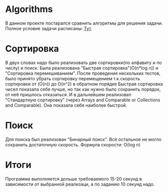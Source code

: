 # Algorithms
В данном проекте постарался сравнить алгоритмы для решения задачи.
Полное условие задачи расписаны: <a href="https://github.com/artem54325/Test3">Тут</a>.

# Сортировка
В двух словах надо было реализовать две сортировки(по алфавиту и по числу) и поиск.
Была реализована "Быстрая сортировка"(O(n*log n)) и "Сортировка перемешиванием".
После проведения нескольких тестов, было принято убрать сортировку перемещением т.к.скорость сортировки от (O(n)) до O(n^2) в обратном порядке
Быстрая сортировка чисел показала себя лучше, но так как нужно было сохранить порядок, от неё пришлось отказаться.
И в дальнейшем реализовал "Стандартную сортировку" (через Arrays and Comparable or Collections and Comparable). Она показала себя наиболее быстрой.

# Поиск
Для поиска был реализован "Бинарный поиск".
Всё остальное не могло сохранить достаточную скорость.
Формула скорости: O(log n)

# Итоги
Программа выполняется дольше требоваемого 15-20 секунд в зависимости от выбранной реализаци, а по заданию 10 секунд надо.
